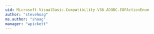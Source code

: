 ```yaml
---
uid: Microsoft.VisualBasic.Compatibility.VB6.ADODC.EOFActionEnum
author: "stevehoag"
ms.author: "shoag"
manager: "wpickett"
---
```

